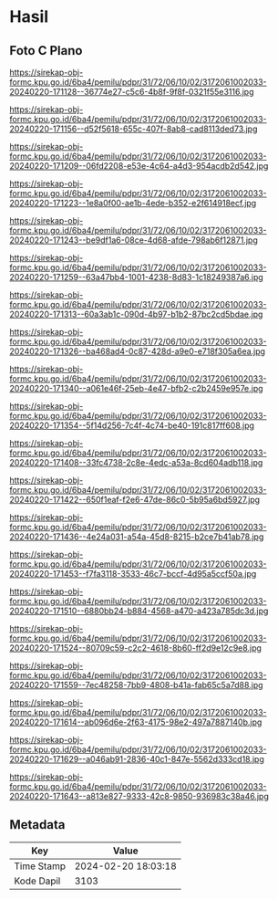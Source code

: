 # Hasil

## Foto C Plano

https://sirekap-obj-formc.kpu.go.id/6ba4/pemilu/pdpr/31/72/06/10/02/3172061002033-20240220-171128--36774e27-c5c6-4b8f-9f8f-0321f55e3116.jpg

https://sirekap-obj-formc.kpu.go.id/6ba4/pemilu/pdpr/31/72/06/10/02/3172061002033-20240220-171156--d52f5618-655c-407f-8ab8-cad8113ded73.jpg

https://sirekap-obj-formc.kpu.go.id/6ba4/pemilu/pdpr/31/72/06/10/02/3172061002033-20240220-171209--06fd2208-e53e-4c64-a4d3-954acdb2d542.jpg

https://sirekap-obj-formc.kpu.go.id/6ba4/pemilu/pdpr/31/72/06/10/02/3172061002033-20240220-171223--1e8a0f00-ae1b-4ede-b352-e2f614918ecf.jpg

https://sirekap-obj-formc.kpu.go.id/6ba4/pemilu/pdpr/31/72/06/10/02/3172061002033-20240220-171243--be9df1a6-08ce-4d68-afde-798ab6f12871.jpg

https://sirekap-obj-formc.kpu.go.id/6ba4/pemilu/pdpr/31/72/06/10/02/3172061002033-20240220-171259--63a47bb4-1001-4238-8d83-1c18249387a6.jpg

https://sirekap-obj-formc.kpu.go.id/6ba4/pemilu/pdpr/31/72/06/10/02/3172061002033-20240220-171313--60a3ab1c-090d-4b97-b1b2-87bc2cd5bdae.jpg

https://sirekap-obj-formc.kpu.go.id/6ba4/pemilu/pdpr/31/72/06/10/02/3172061002033-20240220-171326--ba468ad4-0c87-428d-a9e0-e718f305a6ea.jpg

https://sirekap-obj-formc.kpu.go.id/6ba4/pemilu/pdpr/31/72/06/10/02/3172061002033-20240220-171340--a061e46f-25eb-4e47-bfb2-c2b2459e957e.jpg

https://sirekap-obj-formc.kpu.go.id/6ba4/pemilu/pdpr/31/72/06/10/02/3172061002033-20240220-171354--5f14d256-7c4f-4c74-be40-191c817ff608.jpg

https://sirekap-obj-formc.kpu.go.id/6ba4/pemilu/pdpr/31/72/06/10/02/3172061002033-20240220-171408--33fc4738-2c8e-4edc-a53a-8cd604adb118.jpg

https://sirekap-obj-formc.kpu.go.id/6ba4/pemilu/pdpr/31/72/06/10/02/3172061002033-20240220-171422--650f1eaf-f2e6-47de-86c0-5b95a6bd5927.jpg

https://sirekap-obj-formc.kpu.go.id/6ba4/pemilu/pdpr/31/72/06/10/02/3172061002033-20240220-171436--4e24a031-a54a-45d8-8215-b2ce7b41ab78.jpg

https://sirekap-obj-formc.kpu.go.id/6ba4/pemilu/pdpr/31/72/06/10/02/3172061002033-20240220-171453--f7fa3118-3533-46c7-bccf-4d95a5ccf50a.jpg

https://sirekap-obj-formc.kpu.go.id/6ba4/pemilu/pdpr/31/72/06/10/02/3172061002033-20240220-171510--6880bb24-b884-4568-a470-a423a785dc3d.jpg

https://sirekap-obj-formc.kpu.go.id/6ba4/pemilu/pdpr/31/72/06/10/02/3172061002033-20240220-171524--80709c59-c2c2-4618-8b60-ff2d9e12c9e8.jpg

https://sirekap-obj-formc.kpu.go.id/6ba4/pemilu/pdpr/31/72/06/10/02/3172061002033-20240220-171559--7ec48258-7bb9-4808-b41a-fab65c5a7d88.jpg

https://sirekap-obj-formc.kpu.go.id/6ba4/pemilu/pdpr/31/72/06/10/02/3172061002033-20240220-171614--ab096d6e-2f63-4175-98e2-497a7887140b.jpg

https://sirekap-obj-formc.kpu.go.id/6ba4/pemilu/pdpr/31/72/06/10/02/3172061002033-20240220-171629--a046ab91-2836-40c1-847e-5562d333cd18.jpg

https://sirekap-obj-formc.kpu.go.id/6ba4/pemilu/pdpr/31/72/06/10/02/3172061002033-20240220-171643--a813e827-9333-42c8-9850-936983c38a46.jpg


## Metadata

| Key        | Value               |
| ---------- | ------------------- |
| Time Stamp | 2024-02-20 18:03:18 |
| Kode Dapil | 3103                |



